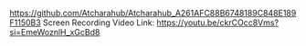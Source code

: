 https://github.com/Atcharahub/Atcharahub_A261AFC88B6748189C848E189F1150B3
Screen Recording Video Link:
https://youtu.be/ckrCOcc8Vms?si=EmeWoznlH_xGcBd8
